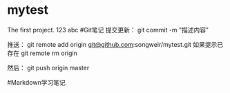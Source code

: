 # mytest
The first project.
123
abc
#Git笔记
提交更新：
git commit -m "描述内容"

推送：
git remote add origin git@github.com:songweir/mytest.git
如果提示已存在
git remote rm origin

然后：
git push origin master


#Markdown学习笔记